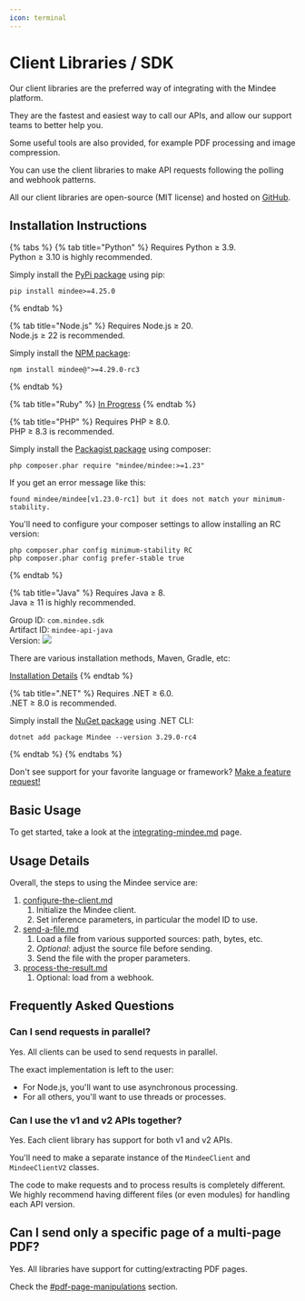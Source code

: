 ```yaml
---
icon: terminal
---
```


# Client Libraries / SDK

Our client libraries are the preferred way of integrating with the Mindee platform.

They are the fastest and easiest way to call our APIs, and allow our support teams to better help you.

Some useful tools are also provided, for example PDF processing and image compression.

You can use the client libraries to make API requests following the polling and webhook patterns.

All our client libraries are open-source (MIT license) and hosted on [GitHub](https://github.com/mindee).

## Installation Instructions

{% tabs %}
{% tab title="Python" %}
Requires Python ≥ 3.9.\
Python ≥ 3.10 is highly recommended.

Simply install the [PyPi package](https://pypi.org/project/mindee/) using pip:

```
pip install mindee>=4.25.0
```
{% endtab %}

{% tab title="Node.js" %}
Requires Node.js ≥ 20.\
Node.js ≥ 22 is recommended.

Simply install the [NPM package](https://www.npmjs.com/package/mindee):

```
npm install mindee@">=4.29.0-rc3
```
{% endtab %}

{% tab title="Ruby" %}
[In Progress](https://feedback.mindee.com/p/ruby-client-library)
{% endtab %}

{% tab title="PHP" %}
Requires PHP ≥ 8.0.\
PHP ≥ 8.3 is recommended.

Simply install the [Packagist package](https://packagist.org/packages/mindee/mindee) using composer:

```
php composer.phar require "mindee/mindee:>=1.23"
```

If you get an error message like this:

```
found mindee/mindee[v1.23.0-rc1] but it does not match your minimum-stability.

```

You'll need to configure your composer settings to allow installing an RC version:

```
php composer.phar config minimum-stability RC
php composer.phar config prefer-stable true
```
{% endtab %}

{% tab title="Java" %}
Requires Java ≥ 8.\
Java ≥ 11 is highly recommended.

Group ID: `com.mindee.sdk` \
Artifact ID: `mindee-api-java` \
Version: ![](https://img.shields.io/maven-central/v/com.mindee.sdk/mindee-api-java?style=flat-square\&label=%20)

There are various installation methods, Maven, Gradle, etc:

[Installation Details](https://central.sonatype.com/artifact/com.mindee.sdk/mindee-api-java)
{% endtab %}

{% tab title=".NET" %}
Requires .NET ≥ 6.0.\
.NET ≥ 8.0 is recommended.

Simply install the [NuGet package](https://www.nuget.org/packages/Mindee/3.29.0-rc4) using .NET CLI:

```
dotnet add package Mindee --version 3.29.0-rc4
```
{% endtab %}
{% endtabs %}

Don't see support for your favorite language or framework? [Make a feature request!](https://feedback.mindee.com/?b=682f69c9e2404756e7e68d1c)

## Basic Usage

To get started, take a look at the [integrating-mindee.md](../../getting-started/integrating-mindee.md "mention") page.

## Usage Details

Overall, the steps to using the Mindee service are:

1. [configure-the-client.md](configure-the-client.md "mention")
   1. Initialize the Mindee client.
   2. Set inference parameters, in particular the model ID to use.
2. [send-a-file.md](send-a-file.md "mention")
   1. Load a file from various supported sources: path, bytes, etc.
   2. _Optional_: adjust the source file before sending.
   3. Send the file with the proper parameters.
3. [process-the-result.md](process-the-result.md "mention")
   1. Optional: load from a webhook.

## Frequently Asked Questions

### Can I send requests in parallel?

Yes. All clients can be used to send requests in parallel.

The exact implementation is left to the user:

* For Node.js, you'll want to use asynchronous processing.
* For all others, you'll want to use threads or processes.

### Can I use the v1 and v2 APIs together?

Yes. Each client library has support for both v1 and v2 APIs.

You'll need to make a separate instance of the `MindeeClient` and `MindeeClientV2` classes.

The code to make requests and to process results is completely different.\
We highly recommend having different files (or even modules) for handling each API version.

## Can I send only a specific page of a multi-page PDF?

Yes. All libraries have support for cutting/extracting PDF pages.

Check the [#pdf-page-manipulations](send-a-file.md#pdf-page-manipulations "mention") section.
